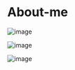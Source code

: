 # About-me


![image](https://user-images.githubusercontent.com/81453137/118943775-eac1dc00-b98e-11eb-91ed-f188684594f5.png)

![image](https://user-images.githubusercontent.com/81453137/118944095-370d1c00-b98f-11eb-90b3-45f494b62ef1.png)

![image](https://user-images.githubusercontent.com/81453137/118944183-4a1fec00-b98f-11eb-9996-eeb9310669b6.png)

